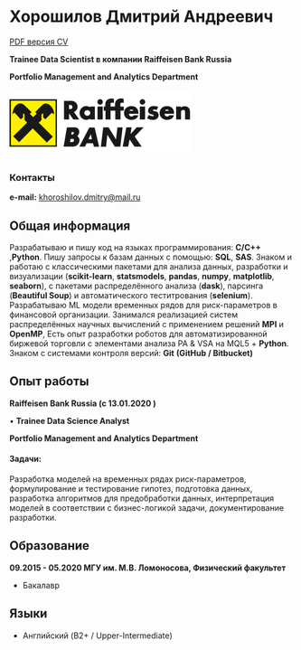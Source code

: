 
# **Хорошилов Дмитрий Андреевич**

[PDF версия CV](https://github.com/MrNeuronGamer/MrNeuronGamer.github.io/raw/master/Khoroshilov%20Dmitry%20CV.pdf)

**Trainee Data Scientist в компании Raiffeisen Bank Russia**

 **Portfolio Management and Analytics Department**

![RaifLogo](https://github.com/MrNeuronGamer/MrNeuronGamer.github.io/blob/master/raiffeisen-bank.png?raw=true)

### Контакты

**e-mail:**  khoroshilov.dmitry@mail.ru 


## Общая информация

Разрабатываю и пишу код на языках программирования: **С/С++** ,**Python**.
Пишу запросы к базам данных с помощью: **SQL**, **SAS**.
Знаком и работаю с классическими пакетами для анализа данных, разработки и визуализации (**scikit-learn**,
**statsmodels**, **pandas**, **numpy**, **matplotlib**, **seaborn**),
с пакетами распределённого анализа (**dask**), парсинга (**Beautiful Soup**) и автоматического теститрования
(**selenium**).
Разрабатываю ML модели временных рядов для риск-параметров в финансовой организации.
Занимался реализацией систем распределённых научных вычислений с применением решений **MPI** и
**OpenMP**,
Есть опыт разработки роботов для автоматизированной биржевой торговли с элементами анализа PA &
VSA на MQL5 + **Python**.
Знаком с системами контроля версий: **Git** **(GitHub / Bitbucket)**


## Опыт работы

**Raiffeisen Bank Russia (с 13.01.2020 )**

• **Trainee Data Science Analyst**

**Portfolio Management and Analytics Department**
#### Задачи: 
Разработка моделей на временных рядах риск-параметров, формулирование и тестирование гипотез,
подготовка данных, разработка алгоритмов для предобработки данных, интерпретация моделей в
соответствии с бизнес-логикой задачи, документирование разработки.

## Образование

**09.2015 - 05.2020 МГУ им. М.В. Ломоносова, Физический факультет**
* Бакалавр

## Языки

* Английский (B2+ / Upper-Intermediate)


